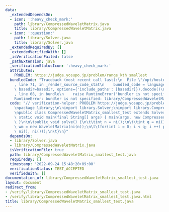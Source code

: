 ```yaml
---
data:
  _extendedDependsOn:
  - icon: ':heavy_check_mark:'
    path: library/CompressedWaveletMatrix.java
    title: library/CompressedWaveletMatrix.java
  - icon: ':question:'
    path: library/Solver.java
    title: library/Solver.java
  _extendedRequiredBy: []
  _extendedVerifiedWith: []
  _isVerificationFailed: false
  _pathExtension: java
  _verificationStatusIcon: ':heavy_check_mark:'
  attributes:
    PROBLEM: https://judge.yosupo.jp/problem/range_kth_smallest
  bundledCode: "Traceback (most recent call last):\n  File \"/opt/hostedtoolcache/Python/3.10.7/x64/lib/python3.10/site-packages/onlinejudge_verify/documentation/build.py\"\
    , line 71, in _render_source_code_stat\n    bundled_code = language.bundle(stat.path,\
    \ basedir=basedir, options={'include_paths': [basedir]}).decode()\n  File \"/opt/hostedtoolcache/Python/3.10.7/x64/lib/python3.10/site-packages/onlinejudge_verify/languages/user_defined.py\"\
    , line 68, in bundle\n    raise RuntimeError('bundler is not specified: {}'.format(str(path)))\n\
    RuntimeError: bundler is not specified: library/CompressedWaveletMatrix_smallest_test.java\n"
  code: "// verification-helper: PROBLEM https://judge.yosupo.jp/problem/range_kth_smallest\n\
    \npackage library;\n\nimport library.Solver;\nimport library.CompressedWaveletMatrix;\n\
    \npublic class CompressedWaveletMatrix_smallest_test extends Solver {\n\tpublic\
    \ static void main(final String[] args) { main(args, new CompressedWaveletMatrix_smallest_test());\
    \ }\n\n\tpublic void solve() {\n\t\tint n = ni();\n\t\tint q = ni();\n\t\tWaveletMatrix\
    \ wm = new WaveletMatrix(ni(n));\n\t\tfor(int i = 0; i < q; i ++) prtln(wm.smallest(ni(),\
    \ ni(), ni()));\n\t}\n}"
  dependsOn:
  - library/Solver.java
  - library/CompressedWaveletMatrix.java
  isVerificationFile: true
  path: library/CompressedWaveletMatrix_smallest_test.java
  requiredBy: []
  timestamp: '2022-09-24 15:48:20+09:00'
  verificationStatus: TEST_ACCEPTED
  verifiedWith: []
documentation_of: library/CompressedWaveletMatrix_smallest_test.java
layout: document
redirect_from:
- /verify/library/CompressedWaveletMatrix_smallest_test.java
- /verify/library/CompressedWaveletMatrix_smallest_test.java.html
title: library/CompressedWaveletMatrix_smallest_test.java
---
```

